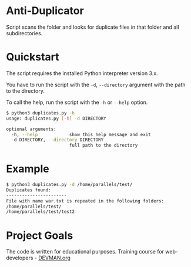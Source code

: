 # Anti-Duplicator

Script scans the folder and looks for duplicate files in that folder and all subdirectories.

# Quickstart

The script requires the installed Python interpreter version 3.x.

You have to run the script with the `-d`, `--directory` argument with the path to the directory.

To call the help, run the script with the `-h` or `--help` option.

```bash
$ python3 duplicates.py -h
usage: duplicates.py [-h] -d DIRECTORY

optional arguments:
  -h, --help            show this help message and exit
  -d DIRECTORY, --directory DIRECTORY
                        full path to the directory
```

# Example 

```bash
$ python3 duplicates.py -d /home/parallels/test/
Duplicates found: 
-----------------------
File with name war.txt is repeated in the following folders:
/home/parallels/test/
/home/parallels/test/test2

```

# Project Goals

The code is written for educational purposes. Training course for web-developers - [DEVMAN.org](https://devman.org)
